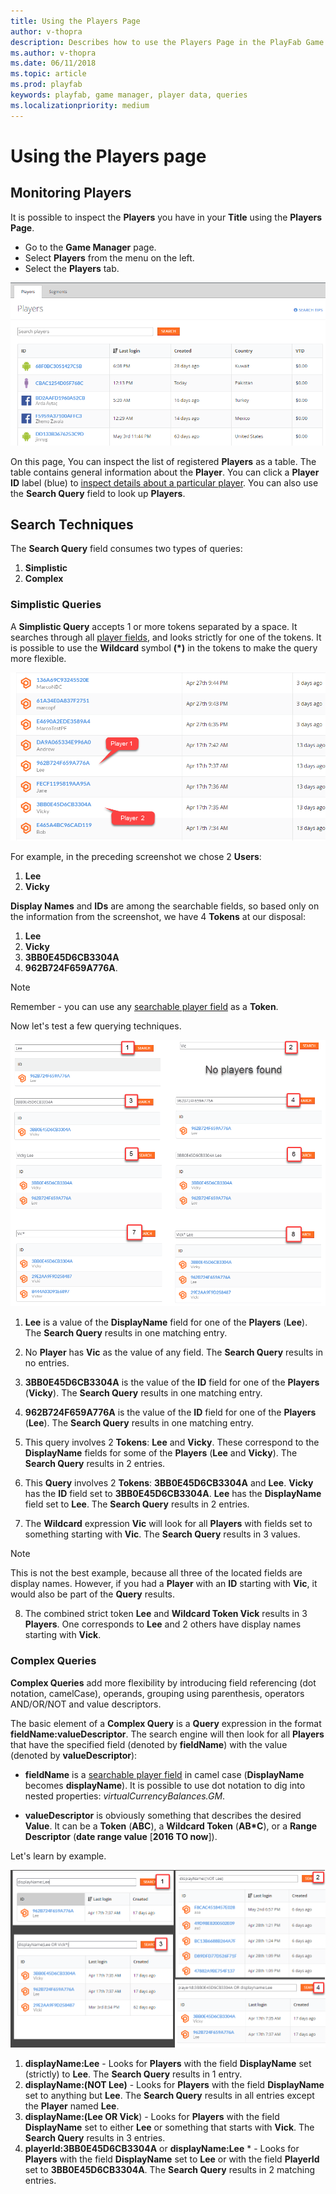 ```yaml
---
title: Using the Players Page
author: v-thopra
description: Describes how to use the Players Page in the PlayFab Game Manager for simple and complex queries of player data.
ms.author: v-thopra
ms.date: 06/11/2018
ms.topic: article
ms.prod: playfab
keywords: playfab, game manager, player data, queries
ms.localizationpriority: medium
---
```


# Using the Players page

## Monitoring Players

It is possible to inspect the **Players** you have in your **Title** using the **Players Page**.

- Go to the **Game Manager** page.
- Select **Players** from the menu on the left.
- Select the **Players** tab.

![Game Manager - Players Page](media/tutorials/game-manager-players-page.png)  

On this page, You can inspect the list of registered **Players** as a table. The table contains general information about the **Player**. You can click a **Player ID** label (blue) to [inspect details about a particular player](player-details.md). You can also use the **Search Query** field to look up **Players**.

## Search Techniques

The **Search Query** field consumes two types of queries:

1. **Simplistic**
2. **Complex**

### Simplistic Queries

A **Simplistic Query** accepts 1 or more tokens separated by a space. It searches through all [player fields](https://api.playfab.com/playstream/profile/PlayerProfile),  and looks strictly for one of the tokens. It is possible to use the **Wildcard** symbol **(*)** in the tokens to make the query more flexible.

![Game Manager - Players Page - display names and IDs](media/tutorials/game-manager-players-page-display-names-and-ids.png)  

For example, in the preceding screenshot we chose 2 **Users**:

1. **Lee**
2. **Vicky**

**Display Names** and **IDs** are among the searchable fields, so based only on the information from the screenshot, we have 4 **Tokens** at our disposal:

1. **Lee**
2. **Vicky**
3. **3BB0E45D6CB3304A**
4. **962B724F659A776A**. 

> [!NOTE] 
> Remember - you can use any [searchable player field](https://api.playfab.com/playstream/profile/PlayerProfile) as a **Token**.

Now let's test a few querying techniques.

![Game Manager - Players Page - simplistic queries](media/tutorials/game-manager-players-page-simplistic-queries.png)  

1. **Lee** is a value of the **DisplayName** field for one of the **Players** (**Lee**). The **Search Query** results in one matching entry.

2. No **Player** has **Vic** as the value of any field.  The **Search Query** results in no entries.
3. **3BB0E45D6CB3304A** is the value of the **ID** field for one of the **Players** (**Vicky**). The **Search Query** results in one matching entry.
4. **962B724F659A776A** is the value of the **ID** field for one of the **Players** (**Lee**). The **Search Query** results in one matching entry.
5. This query involves 2 **Tokens**: **Lee** and **Vicky**. These correspond to the **DisplayName** fields for some of the **Players** (**Lee** and **Vicky**). The **Search Query** results in 2 entries.
6. This **Query** involves 2 **Tokens**: **3BB0E45D6CB3304A** and **Lee**. **Vicky** has the **ID** field set to **3BB0E45D6CB3304A**. **Lee** has the **DisplayName** field set to **Lee**. The **Search Query** results in 2 entries.
7. The **Wildcard** expression **Vic** will look for all **Players** with fields set to something starting with **Vic**. The **Search Query** results in 3 values.

> [!NOTE]
> This is not the best example, because all three of the located fields are display names. However, if you had a **Player** with an **ID** starting with **Vic**, it would also be part of the **Query** results.

8. The combined strict token **Lee** and **Wildcard Token Vick** results in 3 **Players**. One corresponds to **Lee** and 2 others have display names starting with **Vick**.

### Complex Queries

**Complex Queries** add more flexibility by introducing field referencing (dot notation, camelCase), operands, grouping using parenthesis, operators AND/OR/NOT and value descriptors.

The basic element of a **Complex Query** is a **Query** expression in the format **fieldName:valueDescriptor**. The search engine will then look for all **Players** that have the  specified field (denoted by **fieldName**) with the value (denoted by **valueDescriptor**):

- **fieldName** is a [searchable player field](https://api.playfab.com/playstream/profile/PlayerProfile) in camel case (**DisplayName** becomes **displayName**). It is possible to use dot notation to dig into nested properties: *virtualCurrencyBalances.GM*.

- **valueDescriptor** is obviously something that describes the desired **Value**. It can be a **Token** (**ABC**), a **Wildcard Token** (**AB*C**), or a **Range Descriptor** (**date range value** [**2016 TO now**]).

Let's learn by example.

![Game Manager - Players Page - complex queries](media/tutorials/game-manager-players-page-complex-queries.png)  

1. **displayName:Lee** - Looks for **Players** with the field **DisplayName** set (strictly) to **Lee**. The **Search Query** results in 1 entry.
2. **displayName:(NOT Lee)** - Looks for **Players** with the field **DisplayName** set to anything but **Lee**. The **Search Query** results in all entries except the **Player** named **Lee**.
3. **displayName:(Lee OR Vick**) - Looks for **Players** with the field **DisplayName** set to either **Lee** or something that starts with **Vick**. The **Search Query** results in 3 entries.
4. **playerId:3BB0E45D6CB3304A** or **displayName:Lee** * - Looks for **Players** with the field **DisplayName** set to **Lee** or with the field **PlayerId** set to **3BB0E45D6CB3304A**. The **Search Query** results in 2 matching entries.
